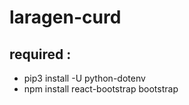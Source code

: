 # laragen-curd

## required :
* pip3 install -U python-dotenv
* npm install react-bootstrap bootstrap